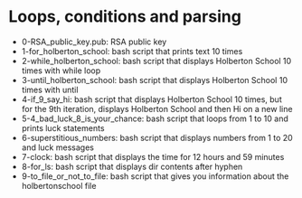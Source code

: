 # Loops, conditions and parsing
* 0-RSA_public_key.pub: RSA public key
* 1-for_holberton_school: bash script that prints text 10 times
* 2-while_holberton_school: bash script that displays Holberton School 10 times with while loop
* 3-until_holberton_school: bash script that displays Holberton School 10 times with until
* 4-if_9_say_hi: bash script that displays Holberton School 10 times, but for the 9th iteration, displays Holberton School and then Hi on a new line
* 5-4_bad_luck_8_is_your_chance: bash script that loops from 1 to 10 and prints luck statements
* 6-superstitious_numbers: bash script that displays numbers from 1 to 20 and luck messages
* 7-clock: bash script that displays the time for 12 hours and 59 minutes
* 8-for_ls: bash script that displays dir contents after hyphen
* 9-to_file_or_not_to_file: bash script that gives you information about the holbertonschool file

